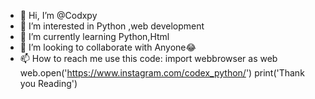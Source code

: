 - 👋 Hi, I’m @Codxpy
- 👀 I’m interested in Python ,web development
- 🌱 I’m currently learning Python,Html
- 💞️ I’m looking to collaborate with Anyone😂
- 📫 How to reach me 
                    use this code:
                                  import webbrowser as web
                                  web.open('https://www.instagram.com/codex_python/')
print('Thank you Reading')
<!---
Codxpy/Codxpy is a ✨ special ✨ repository because its `README.md` (this file) appears on your GitHub profile.
You can click the Preview link to take a look at your changes.
--->
